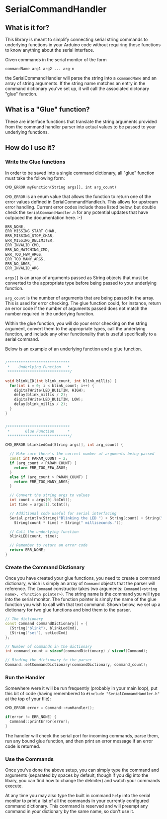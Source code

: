 # SerialCommandHandler

## What is it for?

This library is meant to simplify connecting serial string 
commands to underlying functions in your Arduino code without requiring
those functions to know anything about the serial interface. 

Given commands in the serial monitor of the form
 
`commandName arg1 arg2 ... arg-n`
 
the SerialCommandHandler will parse the string into a `commandName` and an array
of string arguments. If the string name matches an entry in the command dictionary
you've set up, it will call the associated dictonary "glue" function.

## What is a "Glue" function?

These are interface functions that translate the string arguments provided from the
command handler parser into actual values to be passed to your underlying functions.

## How do I use it?

### Write the Glue functions

In order to be saved into a single command dictionary, all "glue" function must take
the following form:

`CMD_ERROR myFunction(String args[], int arg_count)`

`CMD_ERROR` is an enum value that allows the function to return one of
the error values defined in SerialCommandHandler.h. This allows for
upstream error handling. Current error codes include those listed below, 
but double check the `SerialCommandHandler.h` for any potential updates that
have outpaced the documentation here. :-)

```cpp
ERR_NONE,
ERR_MISSING_START_CHAR,
ERR_MISSING_STOP_CHAR,
ERR_MISSING_DELIMITER,
ERR_INVALID_CMD,
ERR_NO_MATCHING_CMD,  
ERR_TOO_FEW_ARGS,
ERR_TOO_MANY_ARGS,  
ERR_NO_ARGS,
ERR_INVALID_ARG
```

`args[]` is an array of arguments passed as String objects that must
be converted to the appropriate type before being passed to your underlying function.

`arg_count` is the number of arguments that are being passed in the array.
This is used for error checking. The glue function could, for instance, return
an error code if the number of arguments passed does not match the number required
in the underlying function.

Within the glue function, you will do your error checking on the string argument,
convert them to the appropriate types, call the underlying function, and include
any other functionality that is useful specifically to a serial command.

Below is an example of an underlying function and a glue function.

```cpp

/****************************
 *    Underlying Function   *
 ****************************/
 
void blinkLED(int blink_count, int blink_millis) {
  for(int i = 0; i < blink_count; i++) {
    digitalWrite(LED_BUILTIN, HIGH);
    delay(blink_millis / 2);
    digitalWrite(LED_BUILTIN, LOW);
    delay(blink_millis / 2);
  }
}


/****************************
 *       Glue Function      *
 ****************************/

CMD_ERROR blinkLedCmd(String args[], int arg_count) {

  // Make sure there's the correct number of arguments being passed
  const int PARAM_COUNT = 2;
  if (arg_count < PARAM_COUNT) {
    return ERR_TOO_FEW_ARGS;
  }
  else if (arg_count > PARAM_COUNT) {
    return ERR_TOO_MANY_ARGS;
  }

  // Convert the string args to values
  int count = args[0].toInt();
  int time = args[1].toInt();

  // Additional code useful for serial interfacing
  Serial.println(String("Blinking the LED ") + String(count) + String(" times over a total of ") + 
    String(count * time) + String(" milliseconds."));

  // Call the underlying function
  blinkLED(count, time);

  // Remember to return an error code
  return ERR_NONE;
}
```

### Create the Command Dictionary

Once you have created your glue functions, you need to create a command dictionary,
which is simply an array of `Command` objects that the parser will reference. The
`Command` constructor takes two arguments: `Command(<string name>, <function pointer>)`.
The string name is the command you will type into the serial monitor. The function pointer
is simply the name of the glue function you wish to call with that text command. Shown below,
we set up a dictionary for two glue functions and bind them to the parser.

```cpp
// The dictionary
const Command commandDictionary[] = {
  {String("blink"), blinkLedCmd},
  {String("set"), setLedCmd}
};

// Number of commands in the dictionary
int command_count = sizeof(commandDictionary) / sizeof(Command);

// Binding the dictionary to the parser
Command::setCommandDictionary(commandDictionary, command_count);
```

### Run the Handler

Somewhere were it will be run frequently (probably in your main loop), put
this bit of code (having remembered to `#include "SerialCommandHandler.h"` at the top of your file):

```cpp
CMD_ERROR error = Command::runHandler();

if(error != ERR_NONE) {
  Command::printError(error);
}
```

The handler will check the serial port for incoming commands, parse them, run any
bound glue function, and then print an error message if an error code is returned.

### Use the Commands

Once you've done the above setup, you can simply type the command and arguments (separated
by spaces by default, though if you dig into the libary, you can find how to change the delmiter)
and watch your commands execute.

At any time you may also type the built in command `help` into the serial monitor
to print a list of all the commands in your currently configured command dictionary. This command
is reserved and will preempt any command in your dictionary by the same name, so don't use it.

